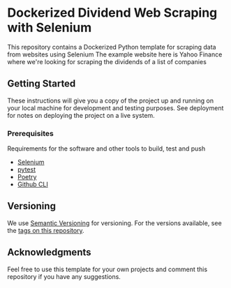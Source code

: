# Dockerized Dividend Web Scraping with Selenium

This repository contains a Dockerized Python template for scraping data from websites using Selenium
The example website here is Yahoo Finance where we're looking for scraping the dividends of a list of companies

## Getting Started

These instructions will give you a copy of the project up and running on
your local machine for development and testing purposes. See deployment
for notes on deploying the project on a live system.

### Prerequisites

Requirements for the software and other tools to build, test and push 
- [Selenium](https://www.selenium.dev/)
- [pytest](https://docs.pytest.org/en/stable/)
- [Poetry](https://python-poetry.org/)
- [Github CLI](https://cli.github.com/)

## Versioning

We use [Semantic Versioning](http://semver.org/) for versioning. For the versions
available, see the [tags on this
repository](https://github.com/PurpleBooth/a-good-readme-template/tags).

## Acknowledgments

Feel free to use this template for your own projects and comment this repository if you have any suggestions.
